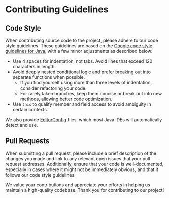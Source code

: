 # Contributing Guidelines

## Code Style

When contributing source code to the project, please adhere to our code style guidelines. These guidelines are based on
the [Google code style guidelines for Java](https://google.github.io/styleguide/javaguide.html), with a few minor
adjustments as described below:

- Use 4 spaces for indentation, not tabs. Avoid lines that exceed 120 characters in length.
- Avoid deeply nested conditional logic and prefer breaking out into separate functions when possible.
    - If you find yourself using more than three levels of indentation, consider refactoring your code.
    - For rarely taken branches, keep them concise or break out into new methods, allowing better code optimization.
- Use `this` to qualify member and field access to avoid ambiguity in certain contexts.

We also provide [EditorConfig](https://editorconfig.org/) files, which most Java IDEs will automatically detect and use.

## Pull Requests

When submitting a pull request, please include a brief description of the changes you made and link to any relevant open
issues that your pull request addresses. Additionally, ensure that your code is well-documented, especially in cases
where it might not be immediately obvious, and that it follows our code style guidelines.

We value your contributions and appreciate your efforts in helping us maintain a high-quality codebase. Thank you for
contributing to our project!